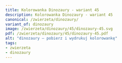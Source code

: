 ```yaml
---
title: Kolorowanka Dinozaury - wariant 45
description: Kolorowanka Dinozaury - wariant 45
canonical: /zwierzeta/dinozaury/
variant_of: dinozaury
image: /zwierzeta/dinozaury/45/dinozaury-45.svg
pdf: /zwierzeta/dinozaury/45/dinozaury-45.pdf
alt: "dinozaury – pobierz i wydrukuj kolorowankę"
tags:
- zwierzeta
- dinozaury
---
```

